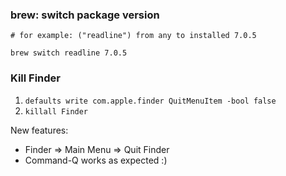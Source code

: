 ### brew: switch package version

```shell
# for example: ("readline") from any to installed 7.0.5

brew switch readline 7.0.5
```

### Kill Finder

1. `defaults write com.apple.finder QuitMenuItem -bool false`
2. `killall Finder`

New features:
  - Finder => Main Menu => Quit Finder
  - Command-Q works as expected :)

